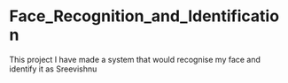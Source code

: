 # Face_Recognition_and_Identification
This project I have made a system that would recognise my face and identify it as Sreevishnu
